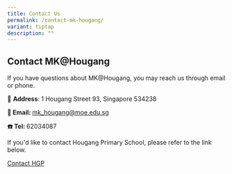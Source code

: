 ```yaml
---
title: Contact Us
permalink: /contact-mk-hougang/
variant: tiptap
description: ""
---
```

<h2>Contact MK@Hougang</h2>
<p></p>
<p>If you have questions about MK@Hougang, you may reach us through email
or phone.</p>
<p>🏫 <strong>Address</strong>: 1 Hougang Street 93, Singapore 534238</p>
<p><strong>📧 Email: </strong><a href="mailto:mk_hougang@moe.edu.sg" rel="noopener noreferrer nofollow" target="_blank">mk_hougang@moe.edu.sg</a>
</p>
<p><strong>☎️ Tel: </strong>62034087</p>
<p></p>
<p>If you'd like to contact Hougang Primary School, please refer to the link
below.</p>
<p><a href="https://www.hougangpri.moe.edu.sg/contact-us/" rel="noopener nofollow" target="_blank">Contact HGP</a>
</p>